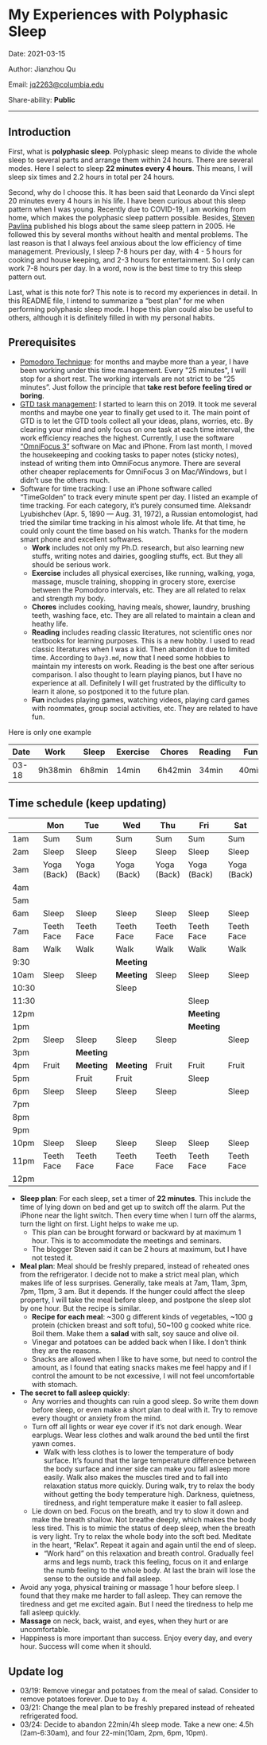 # My Experiences with Polyphasic Sleep

Date: 2021-03-15

Author: Jianzhou Qu

Email: <jq2263@columbia.edu>

Share-ability: **Public**

---

## Introduction

First, what is **polyphasic sleep**. Polyphasic sleep means to divide the whole sleep to several parts and arrange them within 24 hours. There are several modes. Here I select to sleep **22 minutes every 4 hours**. This means, I will sleep six times and 2.2 hours in total per 24 hours.

Second, why do I choose this. It has been said that Leonardo da Vinci slept 20 minutes every 4 hours in his life. I have been curious about this sleep pattern when I was young. Recently due to COVID-19, I am working from home, which makes the polyphasic sleep pattern possible. Besides, [Steven Pavlina](https://stevepavlina.com/blog/2005/10/polyphasic-sleep/) published his blogs about the same sleep pattern in 2005. He followed this by several months without health and mental problems. The last reason is that I always feel anxious about the low efficiency of time management. Previously, I sleep 7-8 hours per day, with 4 - 5 hours for cooking and house keeping, and 2-3 hours for entertainment. So I only can work 7-8 hours per day. In a word, now is the best time to try this sleep pattern out.

Last, what is this note for? This note is to record my experiences in detail. In this README file, I intend to summarize a “best plan” for me when performing polyphasic sleep mode. I hope this plan could also be useful to others, although it is definitely filled in with my personal habits.

## Prerequisites

- [Pomodoro Technique](https://en.wikipedia.org/wiki/Pomodoro_Technique#:~:text=The%20Pomodoro%20Technique%20is%20a,length%2C%20separated%20by%20short%20breaks.): for months and maybe more than a year, I have been working under this time management. Every "25 minutes", I will stop for a short rest.  The working intervals are not strict to be “25 minutes”. Just follow the principle that **take rest before feeling tired or boring**.
- [GTD task management](https://en.wikipedia.org/wiki/Getting_Things_Done): I started to learn this on 2019. It took me several months and maybe one year to finally get used to it. The main point of GTD is to let the GTD tools collect all your ideas, plans, worries, etc. By clearing your mind and only focus on one task at each time interval, the work efficiency reaches the highest. Currently, I use the software [“OmniFocus 3”](https://www.omnigroup.com/omnifocus/ios) software on Mac and iPhone. From last month, I moved the housekeeping and cooking tasks to paper notes (sticky notes), instead of writing them into OmniFocus anymore. There are several other cheaper replacements for OmniFocus 3 on Mac/Windows, but  I didn’t use the others much.
- Software for time tracking: I use an iPhone software called “TimeGolden” to track every minute spent per day. I listed an example of time tracking. For each category, it’s purely consumed time. Aleksandr Lyubishchev (Apr. 5, 1890 — Aug. 31, 1972), a Russian entomologist, had tried the similar time tracking in his almost whole life. At that time, he could only count the time based on his watch. Thanks for the modern smart phone and excellent softwares. 
    - **Work** includes not only my Ph.D. research, but also learning new stuffs,  writing notes and dairies, googling stuffs, ect. But they all should be serious work. 
    - **Exercise** includes all physical exercises, like running, walking, yoga, massage, muscle training, shopping in grocery store, exercise between the Pomodoro intervals, etc. They are all related to relax and strength my body.
    - **Chores** includes cooking, having meals, shower, laundry, brushing teeth, washing face, etc. They are all related to maintain a clean and heathy life.
    - **Reading** includes reading classic literatures, not scientific ones nor textbooks for learning purposes. This is a new hobby. I used to read classic literatures when I was a kid. Then abandon it due to limited time. According to `Day3.md`, now that I need some hobbies to maintain my interests on work. Reading is the best one after serious comparison. I also thought to learn playing pianos, but I have no experience at all. Definitely I will get frustrated by the difficulty to learn it alone, so postponed it to the future plan.
    - **Fun** includes playing games, watching videos, playing card games with roommates, group social activities, etc. They are related to have fun. 

Here is only one example

| Date  | Work    | Sleep  | Exercise | Chores  | Reading | Fun   |
| ----- | ------- | ------ | -------- | ------- | ------- | ----- |
| 03-18 | 9h38min | 6h8min | 14min    | 6h42min | 34min   | 40min |

## Time schedule (keep updating)

|       | Mon         | Tue         | Wed         | Thu         | Fri         | Sat         | Sun         |
| ----- | ----------- | ----------- | ----------- | ----------- | ----------- | ----------- | ----------- |
| 1am   | Sum         | Sum         | Sum         | Sum         | Sum         | Sum         | Sum         |
| 2am   | Sleep       | Sleep       | Sleep       | Sleep       | Sleep       | Sleep       | Sleep       |
| 3am   | Yoga (Back) | Yoga (Back) | Yoga (Back) | Yoga (Back) | Yoga (Back) | Yoga (Back) | Yoga (Back) |
| 4am   |             |             |             |             |             |             |             |
| 5am   |             |             |             |             |             |             |             |
| 6am   | Sleep       | Sleep       | Sleep       | Sleep       | Sleep       | Sleep       | Sleep       |
| 7am   | Teeth Face  | Teeth Face  | Teeth Face  | Teeth Face  | Teeth Face  | Teeth Face  | Teeth Face  |
| 8am   | Walk        | Walk        | Walk        | Walk        | Walk        | Walk        | Walk        |
| 9:30  |             |             | **Meeting** |             |             |             |             |
| 10am  | Sleep       | Sleep       | **Meeting** | Sleep       | Sleep       | Sleep       | Sleep       |
| 10:30 |             |             | Sleep       |             |             |             |             |
| 11:30 |             |             |             |             | Sleep       |             |             |
| 12pm  |             |             |             |             | **Meeting** |             |             |
| 1pm   |             |             |             |             | **Meeting** |             |             |
| 2pm   | Sleep       | Sleep       | Sleep       | Sleep       |             | Sleep       | Sleep       |
| 3pm   |             | **Meeting** |             |             |             |             |             |
| 4pm   | Fruit       | **Meeting** | **Meeting** | Fruit       | Fruit       | Fruit       | Fruit       |
| 5pm   |             | Fruit       | Fruit       |             | Sleep       |             |             |
| 6pm   | Sleep       | Sleep       | Sleep       | Sleep       |             | Sleep       | Sleep       |
| 7pm   |             |             |             |             |             |             |             |
| 8pm   |             |             |             |             |             |             |             |
| 9pm   |             |             |             |             |             |             |             |
| 10pm  | Sleep       | Sleep       | Sleep       | Sleep       | Sleep       | Sleep       | Sleep       |
| 11pm  | Teeth Face  | Teeth Face  | Teeth Face  | Teeth Face  | Teeth Face  | Teeth Face  | Teeth Face  |
| 12pm  |             |             |             |             |             |             |             |



-  **Sleep plan**: For each sleep, set a timer of **22 minutes**. This include the time of lying down on bed and get up to switch off the alarm. Put the iPhone near the light switch. Then every time when I turn off the alarms, turn the light on first. Light helps to wake me up.
    - This plan can be brought forward or backward by at maximum 1 hour. This is to accommodate the meetings and seminars. 
    - The blogger Steven said it can be 2 hours at maximum, but I have not tested it. 
-  **Meal plan**: Meal should be freshly prepared, instead of reheated ones from the refrigerator. I decide not to make a strict meal plan, which makes life of less surprises. Generally, take meals at 7am, 11am, 3pm, 7pm, 11pm, 3 am. But it depends. If the hunger could affect the sleep property, I will take the meal before sleep, and postpone the sleep slot by one hour. But the recipe is similar.
    - **Recipe for each meal**: ~300 g different kinds of vegetables, ~100 g protein (chicken breast and soft tofu), 50~100 g cooked white rice. Boil them. Make them a **salad** with salt, soy sauce and olive oil.  
    -  Vinegar and potatoes can be added back when I like. I don’t think they are the reasons. 
    - Snacks are allowed when I like to have some, but need to control the amount, as I found that eating snacks makes me feel happy and if I control the amount to be not excessive, I will not feel uncomfortable with stomach.
- **The secret to fall asleep quickly**:
    - Any worries and thoughts can ruin a good sleep. So write them down before sleep, or even make a short plan to deal with it. Try to remove every thought or anxiety from the mind.
    - Turn off all lights or wear eye cover if it’s not dark enough. Wear earplugs. Wear less clothes and walk around the bed until the first yawn comes. 
        - Walk with less clothes is to lower the temperature of body surface. It’s found that the large temperature difference between the body surface and inner side can make you fall asleep more easily. Walk also makes the muscles tired and to fall into relaxation status more quickly. During walk, try to relax the body without getting the body temperature high. Darkness, quietness, tiredness, and right temperature make it easier to fall asleep. 
    - Lie down on bed. Focus on the breath, and try to slow it down and make the breath shallow. Not breathe deeply, which makes the body less tired. This is to mimic the status of deep sleep, when the breath is very light. Try to relax the whole body into the soft bed. Meditate in the heart, “Relax”.  Repeat it again and again until the end of sleep.
        - “Work hard” on this relaxation and breath control. Gradually feel arms and legs numb, track this feeling, focus on it and enlarge the numb feeling to the whole body. At last the brain will lose the sense to the outside and fall asleep.
- Avoid any yoga, physical training or massage 1 hour before sleep. I found that they make me harder to fall asleep. They can remove the tiredness and get me excited again. But I need the tiredness to help me fall asleep quickly. 
- **Massage** on neck, back, waist, and eyes, when they hurt or are uncomfortable.
- Happiness is more important than success. Enjoy every day, and every hour. Success will come when it should.

## Update log

- 03/19: Remove vinegar and potatoes from the meal of salad. Consider to remove potatoes forever. Due to `Day 4`. 
- 03/21: Change the meal plan to be freshly prepared instead of reheated refrigerated food.
- 03/24: Decide to abandon 22min/4h sleep mode. Take a new one: 4.5h (2am-6:30am), and four 22-min(10am, 2pm, 6pm, 10pm).